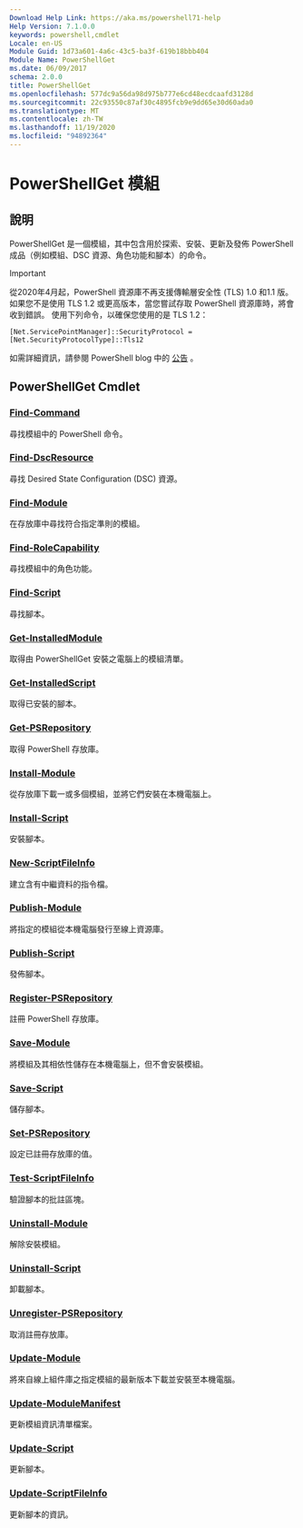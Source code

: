 ```yaml
---
Download Help Link: https://aka.ms/powershell71-help
Help Version: 7.1.0.0
keywords: powershell,cmdlet
Locale: en-US
Module Guid: 1d73a601-4a6c-43c5-ba3f-619b18bbb404
Module Name: PowerShellGet
ms.date: 06/09/2017
schema: 2.0.0
title: PowerShellGet
ms.openlocfilehash: 577dc9a56da98d975b777e6cd48ecdcaafd3128d
ms.sourcegitcommit: 22c93550c87af30c4895fcb9e9dd65e30d60ada0
ms.translationtype: MT
ms.contentlocale: zh-TW
ms.lasthandoff: 11/19/2020
ms.locfileid: "94892364"
---
```

# PowerShellGet 模組

## 說明

PowerShellGet 是一個模組，其中包含用於探索、安裝、更新及發佈 PowerShell 成品（例如模組、DSC 資源、角色功能和腳本）的命令。

> [!IMPORTANT]
> 從2020年4月起，PowerShell 資源庫不再支援傳輸層安全性 (TLS) 1.0 和1.1 版。 如果您不是使用 TLS 1.2 或更高版本，當您嘗試存取 PowerShell 資源庫時，將會收到錯誤。 使用下列命令，以確保您使用的是 TLS 1.2：
>
> `[Net.ServicePointManager]::SecurityProtocol = [Net.SecurityProtocolType]::Tls12`
>
> 如需詳細資訊，請參閱 PowerShell blog 中的 [公告](https://devblogs.microsoft.com/powershell/powershell-gallery-tls-support/) 。

## PowerShellGet Cmdlet

### [Find-Command](Find-Command.md)
尋找模組中的 PowerShell 命令。

### [Find-DscResource](Find-DscResource.md)
尋找 Desired State Configuration (DSC) 資源。

### [Find-Module](Find-Module.md)
在存放庫中尋找符合指定準則的模組。

### [Find-RoleCapability](Find-RoleCapability.md)
尋找模組中的角色功能。

### [Find-Script](Find-Script.md)
尋找腳本。

### [Get-InstalledModule](Get-InstalledModule.md)
取得由 PowerShellGet 安裝之電腦上的模組清單。

### [Get-InstalledScript](Get-InstalledScript.md)
取得已安裝的腳本。

### [Get-PSRepository](Get-PSRepository.md)
取得 PowerShell 存放庫。

### [Install-Module](Install-Module.md)
從存放庫下載一或多個模組，並將它們安裝在本機電腦上。

### [Install-Script](Install-Script.md)
安裝腳本。

### [New-ScriptFileInfo](New-ScriptFileInfo.md)
建立含有中繼資料的指令檔。

### [Publish-Module](Publish-Module.md)
將指定的模組從本機電腦發行至線上資源庫。

### [Publish-Script](Publish-Script.md)
發佈腳本。

### [Register-PSRepository](Register-PSRepository.md)
註冊 PowerShell 存放庫。

### [Save-Module](Save-Module.md)
將模組及其相依性儲存在本機電腦上，但不會安裝模組。

### [Save-Script](Save-Script.md)
儲存腳本。

### [Set-PSRepository](Set-PSRepository.md)
設定已註冊存放庫的值。

### [Test-ScriptFileInfo](Test-ScriptFileInfo.md)
驗證腳本的批註區塊。

### [Uninstall-Module](Uninstall-Module.md)
解除安裝模組。

### [Uninstall-Script](Uninstall-Script.md)
卸載腳本。

### [Unregister-PSRepository](Unregister-PSRepository.md)
取消註冊存放庫。

### [Update-Module](Update-Module.md)
將來自線上組件庫之指定模組的最新版本下載並安裝至本機電腦。

### [Update-ModuleManifest](Update-ModuleManifest.md)
更新模組資訊清單檔案。

### [Update-Script](Update-Script.md)
更新腳本。

### [Update-ScriptFileInfo](Update-ScriptFileInfo.md)
更新腳本的資訊。
